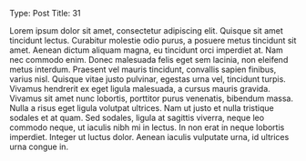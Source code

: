 Type: Post
Title: 31



Lorem ipsum dolor sit amet, consectetur adipiscing elit. Quisque sit amet tincidunt lectus. Curabitur molestie odio purus, a posuere metus tincidunt sit amet. Aenean dictum aliquam magna, eu tincidunt orci imperdiet at. Nam nec commodo enim. Donec malesuada felis eget sem lacinia, non eleifend metus interdum. Praesent vel mauris tincidunt, convallis sapien finibus, varius nisl. Quisque vitae justo pulvinar, egestas urna vel, tincidunt turpis. Vivamus hendrerit ex eget ligula malesuada, a cursus mauris gravida. Vivamus sit amet nunc lobortis, porttitor purus venenatis, bibendum massa. Nulla a risus eget ligula volutpat ultrices. Nam ut justo et nulla tristique sodales et at quam. Sed sodales, ligula at sagittis viverra, neque leo commodo neque, ut iaculis nibh mi in lectus. In non erat in neque lobortis imperdiet. Integer ut luctus dolor. Aenean iaculis vulputate urna, id ultrices urna congue in. 